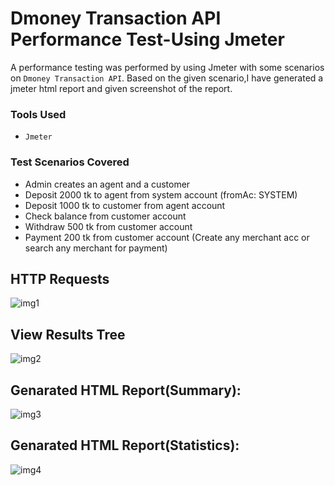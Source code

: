 # Dmoney Transaction API Performance Test-Using Jmeter
A performance testing was performed by using Jmeter with some scenarios on ```Dmoney Transaction API```. Based on the given scenario,I have generated a  jmeter html report and given screenshot of the report.

### Tools Used
- ```Jmeter```
### Test Scenarios Covered
- Admin creates an agent and a customer
- Deposit 2000 tk to agent from system account (fromAc: SYSTEM)
- Deposit 1000 tk to customer from agent account
- Check balance from customer account
- Withdraw 500 tk from customer account
- Payment 200 tk from customer account (Create any merchant acc or search any merchant for payment)
## HTTP Requests
![img1](https://github.com/SharminMim/demo-transaction-api-jmeter/assets/98965200/14f6cea4-f984-44a2-9a95-0c26c8995e03)

## View Results Tree
![img2](https://github.com/SharminMim/demo-transaction-api-jmeter/assets/98965200/0cac2bee-2d40-4522-87cd-cc95149186c4)

## Genarated HTML Report(Summary):
![img3](https://github.com/SharminMim/demo-transaction-api-jmeter/assets/98965200/44d0f489-cee0-4a51-b225-a7c3edfd8d45)

## Genarated HTML Report(Statistics):
![img4](https://github.com/SharminMim/demo-transaction-api-jmeter/assets/98965200/9e995beb-c147-45ff-8f3f-0ec898144184)





